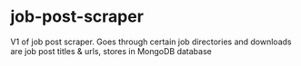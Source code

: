 # job-post-scraper
V1 of job post scraper. Goes through certain job directories and downloads are job post titles &amp; urls, stores in MongoDB database
